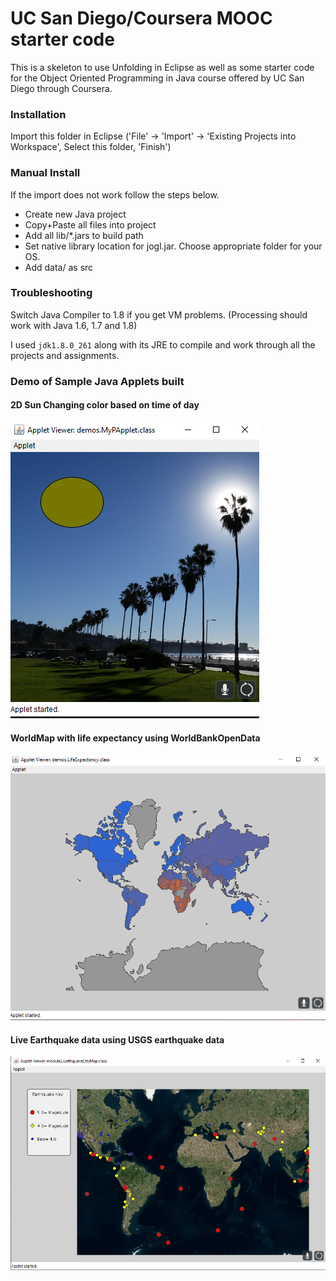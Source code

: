# UC San Diego/Coursera MOOC starter code

This is a skeleton to use Unfolding in Eclipse as well as some starter
code for the Object Oriented Programming in Java course offered by 
UC San Diego through Coursera.


### Installation

Import this folder in Eclipse ('File' -> 'Import' -> 'Existing Projects into
Workspace', Select this folder, 'Finish')


### Manual Install

If the import does not work follow the steps below.

- Create new Java project
- Copy+Paste all files into project
- Add all lib/*.jars to build path
- Set native library location for jogl.jar. Choose appropriate folder for your OS.
- Add data/ as src


### Troubleshooting

Switch Java Compiler to 1.8 if you get VM problems. (Processing should work with Java 1.6, 1.7 and 1.8)

I used `jdk1.8.0_261` along with its JRE to compile and work through all the projects and assignments.

### Demo of Sample Java Applets built

#### 2D Sun Changing color based on time of day

![](https://github.com/chakrakan/quake-detect/blob/master/demo_imgs/sun_changing_color.PNG)

#### WorldMap with life expectancy using WorldBankOpenData

![](https://github.com/chakrakan/quake-detect/blob/master/demo_imgs/life_expectancy.PNG)

#### Live Earthquake data using USGS earthquake data

![](https://github.com/chakrakan/quake-detect/blob/master/demo_imgs/earthquake_with_key.PNG)



